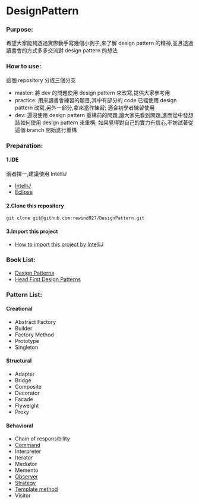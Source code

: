 # DesignPattern

### Purpose:
希望大家能夠透過實際動手寫幾個小例子,來了解 design pattern 的精神,並且透過讀書會的方式多多交流對 design pattern 的想法

### How to use:
這個 repository 分成三個分支
* master: 將 dev 的問題使用 design pattern 來改寫,提供大家參考用
* practice: 用來讀書會練習的題目,其中有部分的 code 已經使用 design pattern 改寫,另外一部分,拿來當作練習;
適合初學者練習使用
* dev: 還沒使用 design pattern 重構前的問題,讓大家先看到問題,進而從中發想該如何使用 design pattern 來重構;
如果覺得對自己的實力有信心,不妨試著從這個 branch 開始進行重構

### Preparation:
#### 1.IDE 
兩者擇一,建議使用 IntelliJ
* [IntelliJ](https://www.jetbrains.com/idea/)
* [Eclipse](https://eclipse.org/downloads/)

#### 2.Clone this repository
<pre><code>git clone git@github.com:rewind927/DesignPattern.git</pre></code>
#### 3.Import this project
* [How to import this project by IntelliJ](https://github.com/rewind927/DesignPattern/wiki/How-to-import-this-project-by-IntelliJ)

### Book List:
* [Design Patterns](http://www.amazon.com/Design-Patterns-Elements-Reusable-Object-Oriented/dp/0201633612)
* [Head First Design Patterns](http://shop.oreilly.com/product/9780596007126.do)

### Pattern List:

#### Creational
*  Abstract Factory
*  Builder
*  Factory Method
*  Prototype
*  Singleton

#### Structural
*  Adapter
*  Bridge
*  Composite
*  Decorator
*  Facade
*  Flyweight
*  Proxy

#### Behavioral
*  Chain of responsibility
*  [Command](https://github.com/rewind927/DesignPattern/wiki/Command)
*  Interpreter
*  Iterator
*  Mediator
*  Memento
*  [Observer](https://github.com/rewind927/DesignPattern/wiki/Observer)
*  [Strategy](https://github.com/rewind927/DesignPattern/wiki/Strategy)
*  [Template method](https://github.com/rewind927/DesignPattern/wiki/Template-method)
*  Visitor

